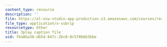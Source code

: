 ```yaml
---
content_type: resource
description: ''
file: https://ol-ocw-studio-app-production.s3.amazonaws.com/courses/res-3-004-visualizing-materials-science-fall-2017/f6a8ba36db5d847c26c00c570b6b3bbe_Tj3Hpf_HMk4.srt
file_type: application/x-subrip
resourcetype: Other
title: 3play caption file
uid: f6a8ba36-db5d-847c-26c0-0c570b6b3bbe
---
```

